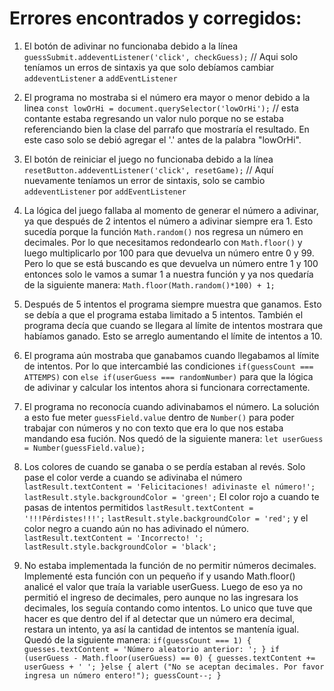 # Errores encontrados y corregidos:

1.  El botón de adivinar no funcionaba debido a la línea `guessSubmit.addeventListener('click', checkGuess);` // Aqui solo teníamos un erros de sintaxis ya que solo debíamos cambiar `addeventListener` a `addEventListener`

2.  El programa no mostraba si el número era mayor o menor debido a la linea `const lowOrHi = document.querySelector('lowOrHi');` // esta contante estaba regresando un valor nulo porque no se estaba referenciando bien la clase del parrafo que mostraría el resultado. En este caso solo se debió agregar el '.' antes de la palabra "lowOrHi".

3.  El botón de reiniciar el juego no funcionaba debido a la línea `resetButton.addeventListener('click', resetGame);` // Aquí nuevamente teníamos un error de sintaxis, solo se cambio `addeventListener` por `addEventListener`

4.  La lógica del juego fallaba al momento de generar el número a adivinar, ya que después de 2 intentos el número a adivinar siempre era 1. Esto sucedía porque la función `Math.random()` nos regresa un número en decimales. Por lo que necesitamos redondearlo con `Math.floor()` y luego multiplicarlo por 100 para que devuelva un número entre 0 y 99. Pero lo que se está buscando es que devuelva un número entre 1 y 100 entonces solo le vamos a sumar 1 a nuestra función y ya nos quedaría de la siguiente manera: `Math.floor(Math.random()*100) + 1;`

5.  Después de 5 intentos el programa siempre muestra que ganamos. Esto se debía a que el programa estaba limitado a 5 intentos. También el programa decía que cuando se llegara al límite de intentos mostrara que habíamos ganado. Esto se arreglo aumentando el límite de intentos a 10.

6.  El programa aún mostraba que ganabamos cuando llegabamos al límite de intentos. Por lo que intercambié las condiciones `if(guessCount === ATTEMPS)` con `else if(userGuess === randomNumber)` para que la lógica de adivinar y calcular los intentos ahora si funcionara correctamente.

7.  El programa no reconocía cuando adivinabamos el número. La solución a esto fue meter `guessField.value` dentro de `Number()` para poder trabajar con números y no con texto que era lo que nos estaba mandando esa fución. Nos quedó de la siguiente  manera: `let userGuess = Number(guessField.value);`

8.  Los colores de cuando se ganaba o se perdía estaban al revés. Solo pase el color verde a cuando se adivinaba el número
`lastResult.textContent = 'Felicitaciones! adivinaste el número!';`
`lastResult.style.backgroundColor = 'green';`
El color rojo a cuando te pasas de intentos permitidos 
`lastResult.textContent = '!!!Pérdistes!!!';`
`lastResult.style.backgroundColor = 'red';` 
y el color negro a cuando aún no has adivinado el número.
`lastResult.textContent = 'Incorrecto! ';`
`lastResult.style.backgroundColor = 'black';`

9.  No estaba implementada la función de no permitir números decimales. Implementé esta función con un pequeño if y usando Math.floor() analicé el valor que traía la variable userGuess. Luego de eso ya no permitió el ingreso de decimales, pero aunque no las ingresara los decimales, los seguía contando como intentos. Lo unico que tuve que hacer es que dentro del if al detectar que un número era decimal, restara un intento, ya así la cantidad de intentos se mantenía igual. Quedó de la siguiente manera:
``if(guessCount === 1) {
      guesses.textContent = 'Número aleatorio anterior: ';
    }
    if (userGuess - Math.floor(userGuess) == 0) {
      guesses.textContent += userGuess + ' ';
    }else {
     alert ("No se aceptan decimales. Por favor ingresa un número entero!");
      guessCount--;
    }``
